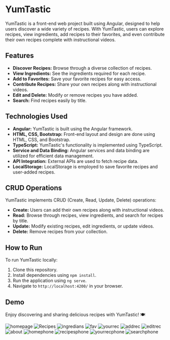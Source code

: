 # YumTastic

YumTastic is a front-end web project built using Angular, designed to help users discover a wide variety of recipes. With YumTastic, users can explore recipes, view ingredients, add recipes to their favorites, and even contribute their own recipes complete with instructional videos.

## Features

- **Discover Recipes:** Browse through a diverse collection of recipes.
- **View Ingredients:** See the ingredients required for each recipe.
- **Add to Favorites:** Save your favorite recipes for easy access.
- **Contribute Recipes:** Share your own recipes along with instructional videos.
- **Edit and Delete:** Modify or remove recipes you have added.
- **Search:** Find recipes easily by title.

## Technologies Used

- **Angular:** YumTastic is built using the Angular framework.
- **HTML, CSS, Bootstrap:** Front-end layout and design are done using HTML, CSS, and Bootstrap.
- **TypeScript:** YumTastic's functionality is implemented using TypeScript.
- **Service and Data Binding:** Angular services and data binding are utilized for efficient data management.
- **API Integration:** External APIs are used to fetch recipe data.
- **LocalStorage:** LocalStorage is employed to save favorite recipes and user-added recipes.


## CRUD Operations

YumTastic implements CRUD (Create, Read, Update, Delete) operations:

- **Create:** Users can add their own recipes along with instructional videos.
- **Read:** Browse through recipes, view ingredients, and search for recipes by title.
- **Update:** Modify existing recipes, edit ingredients, or update videos.
- **Delete:** Remove recipes from your collection.

## How to Run

To run YumTastic locally:

1. Clone this repository.
2. Install dependencies using `npm install`.
3. Run the application using `ng serve`.
4. Navigate to `http://localhost:4200/` in your browser.

## Demo
Enjoy discovering and sharing delicious recipes with YumTastic! 🍽️

![homepage](https://github.com/mo-ibrahim22/YumTastic/assets/125498637/5a4ba051-f859-478b-a319-b1b032499966)
![Recipes](https://github.com/mo-ibrahim22/YumTastic/assets/125498637/14d138b9-70c6-4a0e-836c-bfcb4d39396d)
![ingredians](https://github.com/mo-ibrahim22/YumTastic/assets/125498637/7ea39927-b75a-4a5e-a225-6583b46dacc4)
![fav](https://github.com/mo-ibrahim22/YumTastic/assets/125498637/b0322612-1665-47ac-bb1d-176657d9df38)
![yourrec](https://github.com/mo-ibrahim22/YumTastic/assets/125498637/a3fc15b4-88b9-4797-a08c-5b858cf0b783)
![addrec](https://github.com/mo-ibrahim22/YumTastic/assets/125498637/d783a09c-5008-402b-aad7-37a0ac82132c)
![editrec](https://github.com/mo-ibrahim22/YumTastic/assets/125498637/fa70541b-139e-4707-a0d2-c87e7d432e91)
![about](https://github.com/mo-ibrahim22/YumTastic/assets/125498637/a50ed957-7c73-45d8-b396-790516b1c3c3)
![homephone](https://github.com/mo-ibrahim22/YumTastic/assets/125498637/4ece2cad-333e-4f9a-9318-4ef9e1491f7f)
![recipesphone](https://github.com/mo-ibrahim22/YumTastic/assets/125498637/86462761-05b1-4e7f-a23c-100e690de5ac)
![yourrecphone](https://github.com/mo-ibrahim22/YumTastic/assets/125498637/1e7ea147-a7bc-40af-ac43-f4036332495e)
![searchphone](https://github.com/mo-ibrahim22/YumTastic/assets/125498637/9eb9470d-7731-4386-b0c9-cebe485eaaf2)


